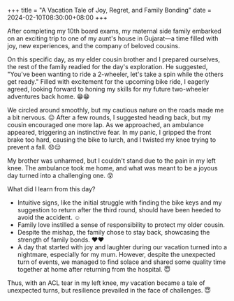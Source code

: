 +++
title = "A Vacation Tale of Joy, Regret, and Family Bonding"
date = 2024-02-10T08:30:00+08:00
+++



After completing my 10th board exams, my maternal side family embarked on an exciting trip to one of my aunt's house in Gujarat—a time filled with joy, new experiences, and the company of beloved cousins.

On this specific day, as my elder cousin brother and I prepared ourselves, the rest of the family readied for the day's exploration. He suggested, "You've been wanting to ride a 2-wheeler, let's take a spin while the others get ready." Filled with excitement for the upcoming bike ride, I eagerly agreed, looking forward to honing my skills for my future two-wheeler adventures back home. 😁😁

We circled around smoothly, but my cautious nature on the roads made me a bit nervous. 😔 After a few rounds, I suggested heading back, but my cousin encouraged one more lap. As we approached, an ambulance appeared, triggering an instinctive fear. In my panic, I gripped the front brake too hard, causing the bike to lurch, and I twisted my knee trying to prevent a fall. 😞😔

My brother was unharmed, but I couldn't stand due to the pain in my left knee. The ambulance took me home, and what was meant to be a joyous day turned into a challenging one. 😵

What did I learn from this day?

- Intuitive signs, like the initial struggle with finding the bike keys and my suggestion to return after the third round, should have been heeded to avoid the accident. ☺️
- Family love instilled a sense of responsibility to protect my older cousin.
- Despite the mishap, the family chose to stay back, showcasing the strength of family bonds. ❤️❤️
- A day that started with joy and laughter during our vacation turned into a nightmare, especially for my mum. However, despite the unexpected turn of events, we managed to find solace and shared some quality time together at home after returning from the hospital. 😇

Thus, with an ACL tear in my left knee, my vacation became a tale of unexpected turns, but resilience prevailed in the face of challenges. 😇
